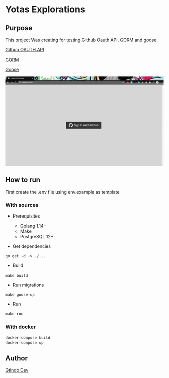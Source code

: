# Yotas Explorations


## Purpose

This project Was creating for testing Github Oauth API, GORM and goose.

[Github OAUTH API](https://docs.github.com/en/developers/apps/authorizing-oauth-apps#troubleshooting)

[GORM](https://gorm.io/)

[Goose](https://github.com/pressly/goose)

![illustration](/yotas_exp.gif)

## How to run

First create the .env file using env.example as template

### With sources

- Prerequisites
    - Golang 1.14+
    - Make
    - PostgreSQL 12+

- Get dependencies
```shell
go get -d -v ./...
```

- Build
```shell
make build
```

- Run migrations
```shell
make goose-up
```

* Run
```shell
make run
```

### With docker

```shell
docker-compose build
docker-compose up
```

## Author
[Gtindo Dev](https://gtindo.dev)